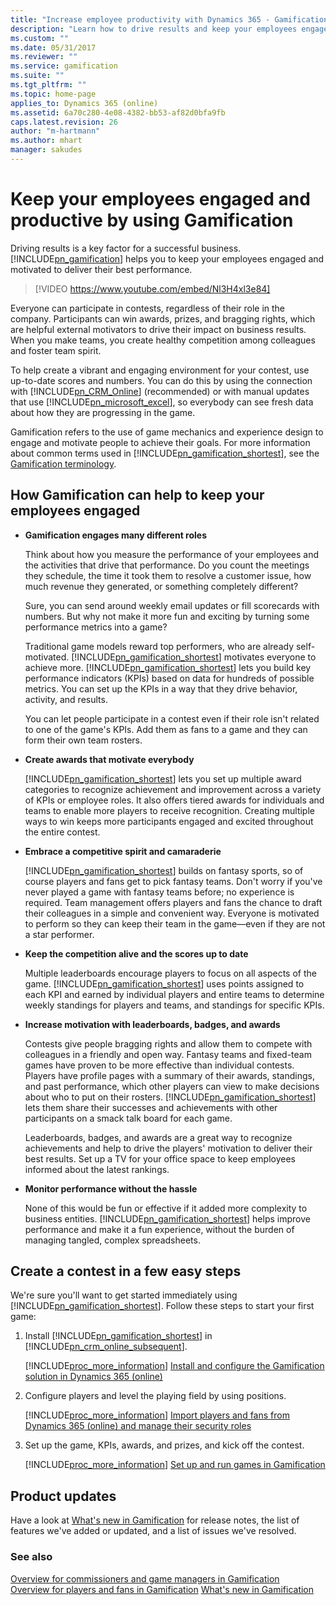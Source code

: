 ```yaml
---
title: "Increase employee productivity with Dynamics 365 - Gamification | Microsoft Docs"
description: "Learn how to drive results and keep your employees engaged while having fun."
ms.custom: ""
ms.date: 05/31/2017
ms.reviewer: ""
ms.service: gamification
ms.suite: ""
ms.tgt_pltfrm: ""
ms.topic: home-page
applies_to: Dynamics 365 (online)
ms.assetid: 6a70c280-4e08-4382-bb53-af82d0bfa9fb
caps.latest.revision: 26
author: "m-hartmann"
ms.author: mhart
manager: sakudes
---
```

# Keep your employees engaged and productive by using Gamification

Driving results is a key factor for a successful business. [!INCLUDE[pn_gamification](../includes/pn-gamification.md)] helps you to keep your employees engaged and motivated to deliver their best performance.

> [!VIDEO https://www.youtube.com/embed/Nl3H4xl3e84]

Everyone can participate in contests, regardless of their role in the company. Participants can win awards, prizes, and bragging rights, which are helpful external motivators to drive their impact on business results. When you make teams, you create healthy competition among colleagues and foster team spirit.  

To help create a vibrant and engaging environment for your contest, use up-to-date scores and numbers. You can do this by using the connection with [!INCLUDE[pn_CRM_Online](../includes/pn-crm-online.md)] (recommended) or with manual updates that use [!INCLUDE[pn_microsoft_excel](../includes/pn-microsoft-excel.md)], so everybody can see fresh data about how they are progressing in the game.  

Gamification refers to the use of game mechanics and experience design to engage and motivate people to achieve their goals. For more information about common terms used in [!INCLUDE[pn_gamification_shortest](../includes/pn-gamification-shortest.md)], see the [Gamification terminology](glossary.md).  
 
## How Gamification can help to keep your employees engaged

- **Gamification engages many different roles**  
  
     Think about how you measure the performance of your employees and the activities that drive that performance. Do you count the meetings they schedule, the time it took them to resolve a customer issue, how much revenue they generated, or something completely different?  
  
     Sure, you can send around weekly email updates or fill scorecards with numbers. But why not make it more fun and exciting by turning some performance metrics into a game?  
  
     Traditional game models reward top performers, who are already self-motivated. [!INCLUDE[pn_gamification_shortest](../includes/pn-gamification-shortest.md)] motivates everyone to achieve more. [!INCLUDE[pn_gamification_shortest](../includes/pn-gamification-shortest.md)] lets you build key performance indicators (KPIs) based on data for hundreds of possible metrics. You can set up the KPIs in a way that they drive behavior, activity, and results.  
  
     You can let people participate in a contest even if their role isn't related to one of the game's KPIs. Add them as fans to a game and they can form their own team rosters.  
  
- **Create awards that motivate everybody**  
  
     [!INCLUDE[pn_gamification_shortest](../includes/pn-gamification-shortest.md)] lets you set up multiple award categories to recognize achievement and improvement across a variety of KPIs or employee roles. It also offers tiered awards for individuals and teams to enable more players to receive recognition. Creating multiple ways to win keeps more participants engaged and excited throughout the entire contest.  
  
- **Embrace a competitive spirit and camaraderie**  
  
     [!INCLUDE[pn_gamification_shortest](../includes/pn-gamification-shortest.md)] builds on fantasy sports, so of course players and fans get to pick fantasy teams. Don't worry if you've never played a game with fantasy teams before; no experience is required. Team management offers players and fans the chance to draft their colleagues in a simple and convenient way. Everyone is motivated to perform so they can keep their team in the game—even if they are not a star performer.  
  
- **Keep the competition alive and the scores up to date**  
  
     Multiple leaderboards encourage players to focus on all aspects of the game. [!INCLUDE[pn_gamification_shortest](../includes/pn-gamification-shortest.md)] uses points assigned to each KPI and earned by individual players and entire teams to determine weekly standings for players and teams, and standings for specific KPIs.  
  
- **Increase motivation with leaderboards, badges, and awards**  
  
     Contests give people bragging rights and allow them to compete with colleagues in a friendly and open way. Fantasy teams and fixed-team games have proven to be more effective than individual contests. Players have profile pages with a summary of their awards, standings, and past performance, which other players can view to make decisions about who to put on their rosters. [!INCLUDE[pn_gamification_shortest](../includes/pn-gamification-shortest.md)] lets them share their successes and achievements with other participants on a smack talk board for each game.  
  
     Leaderboards, badges, and awards are a great way to recognize achievements and help to drive the players' motivation to deliver their best results. Set up a TV for your office space to keep employees informed about the latest rankings.  
  
- **Monitor performance without the hassle**  
  
     None of this would be fun or effective if it added more complexity to business entities. [!INCLUDE[pn_gamification_shortest](../includes/pn-gamification-shortest.md)] helps improve performance and make it a fun experience, without the burden of managing tangled, complex spreadsheets.  
  

## Create a contest in a few easy steps  

 We're sure you'll want to get started immediately using [!INCLUDE[pn_gamification_shortest](../includes/pn-gamification-shortest.md)]. Follow these steps to start your first game:  
  
1.  Install [!INCLUDE[pn_gamification_shortest](../includes/pn-gamification-shortest.md)] in [!INCLUDE[pn_crm_online_subsequent](../includes/pn-crm-online-shortest.md)].  
  
     [!INCLUDE[proc_more_information](../includes/proc-more-information-md.md)] [Install and configure the Gamification solution in Dynamics 365 (online)](manage-gamification-in-dynamics-365-online.md)  
  
2.  Configure players and level the playing field by using positions.  
  
    [!INCLUDE[proc_more_information](../includes/proc-more-information-md.md)] [Import players and fans from Dynamics 365 (online) and manage their security roles](manage-players-fans.md)  
  
3.  Set up the game, KPIs, awards, and prizes, and kick off the contest.  
  
    [!INCLUDE[proc_more_information](../includes/proc-more-information-md.md)] [Set up and run games in Gamification](run-games.md)  

## Product updates
Have a look at [What's new in Gamification](release-notes.md) for release notes, the list of features we've added or updated, and a list of issues we've resolved.

### See also  

 [Overview for commissioners and game managers in Gamification](for-commissioners-game-managers.md)   
 [Overview for players and fans in Gamification](for-players-fans.md)
 [What's new in Gamification](release-notes.md)